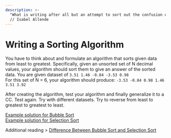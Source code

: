 ```yaml
---
description: >-
  "What is writing after all but an attempt to sort out the confusion of life?"
  // Isabel Allende
---
```


# Writing a Sorting Algorithm

You have to think about and formulate an algorithm that sorts given data from least to greatest. Specifically, given an unsorted set of N decimal values, your algorithm should sort them to give an answer of the sorted data. You are given dataset of `3.51 1.46 -0.84 -3.53 0.98`  
For this set of N = 6, your algorithm should produce: `-3.53 -0.84 0.98 1.46 3.51 3.92`

After creating the algorithm, test your algorithm and finally generalize it to a CC. Test again. Try with different datasets. Try to reverse from least to greatest to greatest to least.

[Example solution for Bubble Sort](https://pastebin.com/8vg0dehL)  
[Example solution for Selection Sort](https://pastebin.com/vTN6sfRE)

Additional reading &gt; [Difference Between Bubble Sort and Selection Sort](https://techdifferences.com/difference-between-bubble-sort-and-selection-sort.html)

